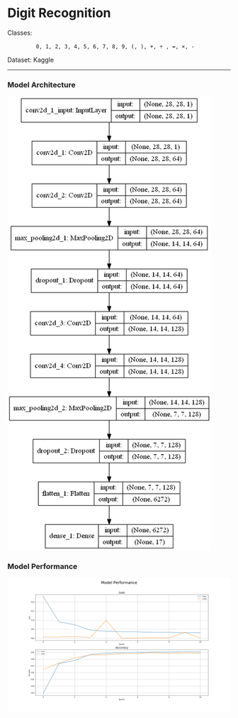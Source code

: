 # Digit Recognition

Classes:
    
             0, 1, 2, 3, 4, 5, 6, 7, 8, 9, (, ), +, ÷ , =, ×, - 


Dataset: Kaggle
___
### Model Architecture
![model](model.png)

### Model Performance
![performance](history.png)